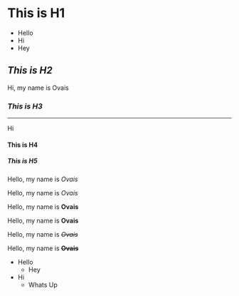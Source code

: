 # This is H1
- Hello
- Hi
- Hey
## *This is H2*
Hi, my name is Ovais

### _This is H3_
------
Hi
#### **This is H4**
##### __This is H5__


Hello, my name is *Ovais*

Hello, my name is _Ovais_

Hello, my name is **Ovais**

Hello, my name is __Ovais__

Hello, my name is ~~*Ovais*~~

Hello, my name is ~~__Ovais__~~
- Hello
    - Hey
- Hi
    - Whats Up
